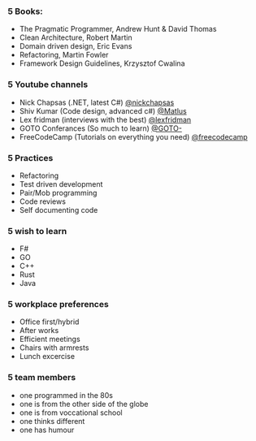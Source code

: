 ### 5 Books:

- The Pragmatic Programmer, Andrew Hunt & David Thomas
- Clean Architecture, Robert Martin
- Domain driven design, Eric Evans
- Refactoring, Martin Fowler
- Framework Design Guidelines, Krzysztof Cwalina

### 5 Youtube channels

- Nick Chapsas (.NET, latest C#) [@nickchapsas](https://www.youtube.com/@nickchapsas)
- Shiv Kumar (Code design, advanced c#) [@Matlus](https://www.youtube.com/@Matlus)
- Lex fridman (interviews with the best) [@lexfridman](https://youtube.com/@lexfridman)
- GOTO Conferances (So much to learn) [@GOTO-](https://www.youtube.com/@GOTO-)
- FreeCodeCamp (Tutorials on everything you need) [@freecodecamp](https://www.youtube.com/@freecodecamp)

### 5 Practices

- Refactoring
- Test driven development
- Pair/Mob programming
- Code reviews
- Self documenting code

### 5 wish to learn

- F#
- GO
- C++
- Rust
- Java

### 5 workplace preferences

- Office first/hybrid
- After works
- Efficient meetings
- Chairs with armrests
- Lunch excercise

### 5 team members
- one programmed in the 80s
- one is from the other side of the globe
- one is from voccational school
- one thinks different
- one has humour
